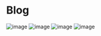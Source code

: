 # Blog
![image](https://github.com/Rajshree-Nagane/Blog/assets/151632485/b59b11a6-4bff-4334-b895-18963d35dba3)
![image](https://github.com/Rajshree-Nagane/Blog/assets/151632485/f7f2c041-1e23-45ec-8ab3-8f0d365240ea)
![image](https://github.com/Rajshree-Nagane/Blog/assets/151632485/8457a895-9517-41da-9158-871a77cbff5a)
![image](https://github.com/Rajshree-Nagane/Blog/assets/151632485/947c3b24-1dcf-4663-89d2-bfd98451dfeb)

